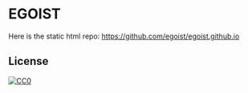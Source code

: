 # EGOIST

Here is the static html repo: https://github.com/egoist/egoist.github.io

## License


[![CC0](http://mirrors.creativecommons.org/presskit/buttons/88x31/svg/cc-zero.svg)](https://creativecommons.org/publicdomain/zero/1.0/)
